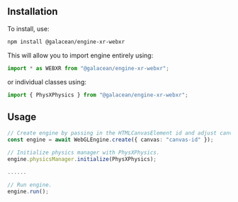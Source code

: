 ## Installation

To install, use:

```sh
npm install @galacean/engine-xr-webxr
```

This will allow you to import engine entirely using:

```javascript
import * as WEBXR from "@galacean/engine-xr-webxr";
```

or individual classes using:

```javascript
import { PhysXPhysics } from "@galacean/engine-xr-webxr";
```

## Usage

```typescript
// Create engine by passing in the HTMLCanvasElement id and adjust canvas size
const engine = await WebGLEngine.create({ canvas: "canvas-id" });

// Initialize physics manager with PhysXPhysics.
engine.physicsManager.initialize(PhysXPhysics);

......

// Run engine.
engine.run();
```

